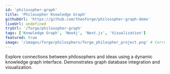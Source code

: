 ```yaml
---
id: 'philosopher-graph'
title: 'Philosopher Knowledge Graph'
githubUrl: 'https://github.com/theoforge/philosopher-graph-demo'
liveUrl: undefined
tryUrl: '/forge/philosopher-graph'
tags: ['Knowledge Graph', 'Neo4j', 'Next.js', 'Visualization']
featured: true
image: '/images/forge/philosphers/forge_philospher_project.png' # Corrected image path
---
```


Explore connections between philosophers and ideas using a dynamic knowledge graph interface. Demonstrates graph database integration and visualization.
